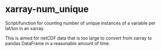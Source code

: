 # xarray-num_unique
Script/function for counting number of unique instances of a variable per lat/lon in an xarray.

This is aimed for netCDF data that is too large to convert from xarray to pandas DataFrame in a reasonable amount of time. 
